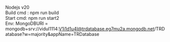 Nodejs v20<br>
Build cmd : npm run build<br>
Start cmd: npm run start2<br>
Env:
MongoDBURI = mongodb+srv://vidul1114:V1i1d1u4l@trdatabase.eg7mu2a.mongodb.net/TRDatabase?w=majority&appName=TRDatabase
